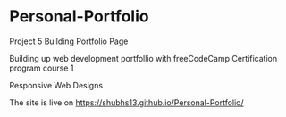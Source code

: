 # Personal-Portfolio
  
  Project 5 Building Portfolio Page
  
  Building up web development portfollio with freeCodeCamp Certification program course 1 
  
  Responsive Web Designs
  
  The site is live on  https://shubhs13.github.io/Personal-Portfolio/
  
